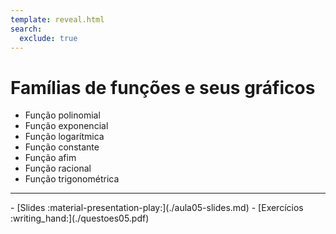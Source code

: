 ```yaml
---
template: reveal.html
search:
  exclude: true
---
```

# Famílias de funções e seus gráficos

- Função polinomial
- Função exponencial
- Função logarítmica
- Função constante
- Função afim
- Função racional
- Função trigonométrica



---

<div class="grid cards" markdown>
 - [Slides :material-presentation-play:](./aula05-slides.md)
 - [Exercícios :writing_hand:](./questoes05.pdf)
</div>
